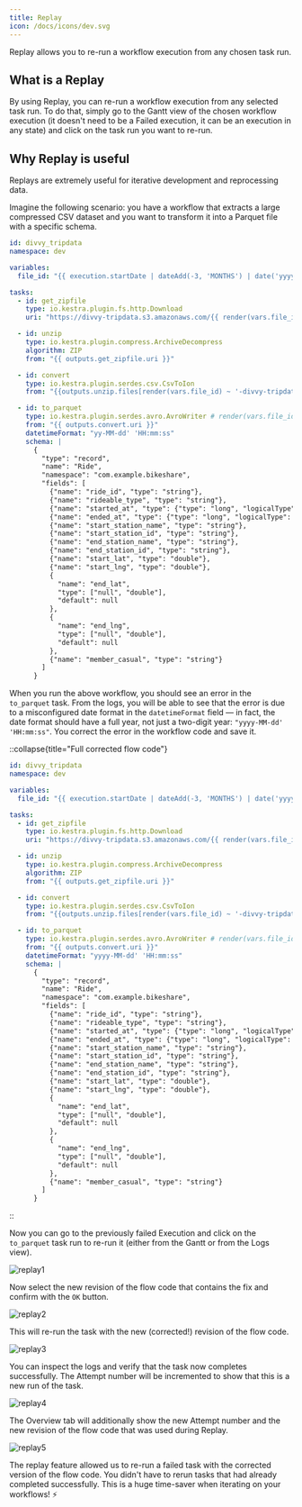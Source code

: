 ```yaml
---
title: Replay
icon: /docs/icons/dev.svg
---
```


Replay allows you to re-run a workflow execution from any chosen task run.

## What is a Replay

By using Replay, you can re-run a workflow execution from any selected task run. To do that, simply go to the Gantt view of the chosen workflow execution (it doesn't need to be a Failed execution, it can be an execution in any state) and click on the task run you want to re-run.

## Why Replay is useful

Replays are extremely useful for iterative development and reprocessing data.

Imagine the following scenario: you have a workflow that extracts a large compressed CSV dataset and you want to transform it into a Parquet file with a specific schema.

```yaml
id: divvy_tripdata
namespace: dev

variables:
  file_id: "{{ execution.startDate | dateAdd(-3, 'MONTHS') | date('yyyyMM') }}"

tasks:
  - id: get_zipfile
    type: io.kestra.plugin.fs.http.Download
    uri: "https://divvy-tripdata.s3.amazonaws.com/{{ render(vars.file_id) }}-divvy-tripdata.zip"

  - id: unzip
    type: io.kestra.plugin.compress.ArchiveDecompress
    algorithm: ZIP
    from: "{{ outputs.get_zipfile.uri }}"

  - id: convert
    type: io.kestra.plugin.serdes.csv.CsvToIon
    from: "{{outputs.unzip.files[render(vars.file_id) ~ '-divvy-tripdata.csv']}}"

  - id: to_parquet
    type: io.kestra.plugin.serdes.avro.AvroWriter # render(vars.file_id)
    from: "{{ outputs.convert.uri }}"
    datetimeFormat: "yy-MM-dd' 'HH:mm:ss"
    schema: |
      {
        "type": "record",
        "name": "Ride",
        "namespace": "com.example.bikeshare",
        "fields": [
          {"name": "ride_id", "type": "string"},
          {"name": "rideable_type", "type": "string"},
          {"name": "started_at", "type": {"type": "long", "logicalType": "timestamp-millis"}},
          {"name": "ended_at", "type": {"type": "long", "logicalType": "timestamp-millis"}},
          {"name": "start_station_name", "type": "string"},
          {"name": "start_station_id", "type": "string"},
          {"name": "end_station_name", "type": "string"},
          {"name": "end_station_id", "type": "string"},
          {"name": "start_lat", "type": "double"},
          {"name": "start_lng", "type": "double"},
          {
            "name": "end_lat",
            "type": ["null", "double"],
            "default": null
          },
          {
            "name": "end_lng",
            "type": ["null", "double"],
            "default": null
          },
          {"name": "member_casual", "type": "string"}
        ]
      }
```

When you run the above workflow, you should see an error in the `to_parquet` task. From the logs, you will be able to see that the error is due to a misconfigured date format in the `datetimeFormat` field — in fact, the date format should have a full year, not just a two-digit year: `"yyyy-MM-dd' 'HH:mm:ss"`. You correct the error in the workflow code and save it.

::collapse{title="Full corrected flow code"}
```yaml
id: divvy_tripdata
namespace: dev

variables:
  file_id: "{{ execution.startDate | dateAdd(-3, 'MONTHS') | date('yyyyMM') }}"

tasks:
  - id: get_zipfile
    type: io.kestra.plugin.fs.http.Download
    uri: "https://divvy-tripdata.s3.amazonaws.com/{{ render(vars.file_id) }}-divvy-tripdata.zip"

  - id: unzip
    type: io.kestra.plugin.compress.ArchiveDecompress
    algorithm: ZIP
    from: "{{ outputs.get_zipfile.uri }}"

  - id: convert
    type: io.kestra.plugin.serdes.csv.CsvToIon
    from: "{{outputs.unzip.files[render(vars.file_id) ~ '-divvy-tripdata.csv']}}"

  - id: to_parquet
    type: io.kestra.plugin.serdes.avro.AvroWriter # render(vars.file_id)
    from: "{{ outputs.convert.uri }}"
    datetimeFormat: "yyyy-MM-dd' 'HH:mm:ss"
    schema: |
      {
        "type": "record",
        "name": "Ride",
        "namespace": "com.example.bikeshare",
        "fields": [
          {"name": "ride_id", "type": "string"},
          {"name": "rideable_type", "type": "string"},
          {"name": "started_at", "type": {"type": "long", "logicalType": "timestamp-millis"}},
          {"name": "ended_at", "type": {"type": "long", "logicalType": "timestamp-millis"}},
          {"name": "start_station_name", "type": "string"},
          {"name": "start_station_id", "type": "string"},
          {"name": "end_station_name", "type": "string"},
          {"name": "end_station_id", "type": "string"},
          {"name": "start_lat", "type": "double"},
          {"name": "start_lng", "type": "double"},
          {
            "name": "end_lat",
            "type": ["null", "double"],
            "default": null
          },
          {
            "name": "end_lng",
            "type": ["null", "double"],
            "default": null
          },
          {"name": "member_casual", "type": "string"}
        ]
      }
```
::

Now you can go to the previously failed Execution and click on the `to_parquet` task run to re-run it (either from the Gantt or from the Logs view).

![replay1](/docs/concepts/replay1.png)

Now select the new revision of the flow code that contains the fix and confirm with the `OK` button.

![replay2](/docs/concepts/replay2.png)

This will re-run the task with the new (corrected!) revision of the flow code.

![replay3](/docs/concepts/replay3.png)

You can inspect the logs and verify that the task now completes successfully. The Attempt number will be incremented to show that this is a new run of the task.

![replay4](/docs/concepts/replay4.png)

The Overview tab will additionally show the new Attempt number and the new revision of the flow code that was used during Replay.

![replay5](/docs/concepts/replay5.png)

The replay feature allowed us to re-run a failed task with the corrected version of the flow code. You didn't have to rerun tasks that had already completed successfully. This is a huge time-saver when iterating on your workflows! ⚡️